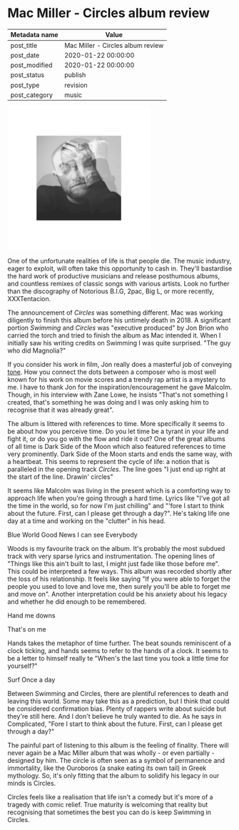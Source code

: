 # Mac Miller - Circles album review

| Metadata name | Value                           |
| ------------- | ------------------------------- |
| post_title | Mac Miller - Circles album review |
| post_date | 2020-01-22 00:00:00 |
| post_modified | 2020-01-22 00:00:00 |
| post_status | publish |
| post_type | revision |
| post_category | music |

![Circles album cover](/blog-posts/images/circles.png)

One of the unfortunate realities of life is that people die. The music industry,
eager to exploit, will often take this opportunity to cash in. They'll
bastardise the hard work of productive musicians and release
posthumous albums, and countless remixes of classic songs with various artists.
Look no further than the discography of Notorious B.I.G, 2pac, Big L, or more recently, XXXTentacion.

The announcement of _Circles_ was something different. Mac was working diligently
to finish this album before his untimely death in 2018. A significant portion _Swimming_
and _Circles_ was "executive produced" by Jon Brion who carried the torch and tried to finish
the album as Mac intended it. When I initially saw his writing credits on Swimming I 
was quite surprised. "The guy who did Magnolia?" 

If you consider his work in film, Jon really does a masterful job of
conveying [tone](https://youtu.be/OftqMORxGCE?list=TLPQMjEwMTIwMjAAvHm6l06TAg&t=96). How you
connect the dots between a composer who is most well known for his work on movie scores and a trendy
rap artist is a mystery to me. I have to thank Jon for the inspiration/encouragement he gave Malcolm.
Though, in his interview with Zane Lowe, he insists "That's not something I created, that's something
he was doing and I was only asking him to recognise that it was already great".

The album is littered with references to time. More specifically it seems to be about how you perceive time.
Do you let time be a tyrant in your life and fight it, or do you go with the flow and ride it out?
One of the great albums of all time is Dark Side of the Moon which also featured references to time 
very prominently. Dark Side of the Moon starts and ends the same way, with a heartbeat. This seems to
represent the cycle of life: a notion that is paralleled in the opening track _Circles_. The line goes
"I just end up right at the start of the line. Drawin' circles" 

It seems like Malcolm was living in the present which is a comforting way to approach life when you're going 
through a hard time. Lyrics like "I've got all the time in the world, so for now I'm just chilling" 
and "'fore I start to think about the future. First, can I please get through a day?". He's taking life 
one day at a time and working on the "clutter" in his head.

Blue World
Good News
I can see
Everybody

Woods is my favourite track on the album. It's probably the most subdued track with very sparse lyrics and 
instrumentation. The opening lines of "Things like this ain't built to last, I might just fade like those
before me". This could be interpreted a few ways. This album was recorded shortly after the loss of his 
 relationship. It feels like saying "If you were able to forget the people you used to love and love
 me, then surely you'll be able to forget me and move on". Another interpretation could be his anxiety 
 about his legacy and whether he did enough to be remembered. 
 
Hand me downs

That's on me

Hands takes the metaphor of time further. The beat sounds reminiscent of a clock ticking, and hands 
seems to refer to the hands of a clock. It seems to be a letter to himself really te
 "When's the last time you took a little time for yourself?"

Surf
Once a day

Between Swimming and Circles, there are plentiful references to death and leaving this world.
Some may take this as a prediction, but I think that could be considered confirmation bias. Plenty
of rappers write about suicide but they're still here. And I don't believe he truly wanted to die.
As he says in Complicated, "Fore I start to think about the future. First, can I please get through a day?"

The painful part of listening to this album is the feeling of finality.
There will never again be a Mac Miller album that was wholly - or even
partially - designed by him.
The circle is often seen as a symbol of permanence and immortality, like
the Ouroboros (a snake eating its own tail) in Greek mythology. So, it's only
fitting that the album to solidify his legacy in our minds is Circles.

Circles feels like a realisation that life isn't a comedy but it's more
of a tragedy with comic relief. True maturity is welcoming that reality
but recognising that sometimes the best you can do is keep Swimming in Circles.
